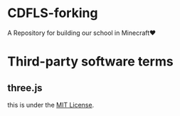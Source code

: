 # CDFLS-forking
A Repository for building our school in Minecraft❤️

# Third-party software terms
## three.js
this is under the [MIT License](https://github.com/mrdoob/three.js/blob/dev/LICENSE).
